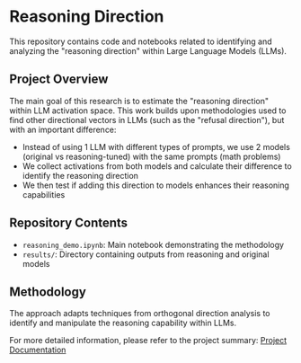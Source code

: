 # Reasoning Direction

This repository contains code and notebooks related to identifying and analyzing the "reasoning direction" within Large Language Models (LLMs).

## Project Overview

The main goal of this research is to estimate the "reasoning direction" within LLM activation space. This work builds upon methodologies used to find other directional vectors in LLMs (such as the "refusal direction"), but with an important difference:

- Instead of using 1 LLM with different types of prompts, we use 2 models (original vs reasoning-tuned) with the same prompts (math problems)
- We collect activations from both models and calculate their difference to identify the reasoning direction
- We then test if adding this direction to models enhances their reasoning capabilities

## Repository Contents

- `reasoning_demo.ipynb`: Main notebook demonstrating the methodology
- `results/`: Directory containing outputs from reasoning and original models

## Methodology

The approach adapts techniques from orthogonal direction analysis to identify and manipulate the reasoning capability within LLMs.

For more detailed information, please refer to the project summary:
[Project Documentation](https://docs.google.com/document/d/1FDjSY00IC1xbJhkEBF8WeHjRqU_VQ07n2HwXwLVg3cs/edit?usp=sharing) 